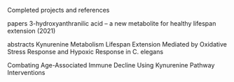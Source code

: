 Completed projects and references 


papers
3-hydroxyanthranilic acid – a new metabolite for healthy lifespan extension (2021)


abstracts
Kynurenine Metabolism Lifespan Extension Mediated by Oxidative Stress Response and Hypoxic Response in C. elegans

Combating Age-Associated Immune Decline Using Kynurenine Pathway Interventions

